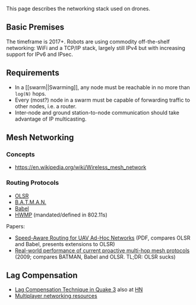 This page describes the networking stack used on drones.

Basic Premises
--------------

The timeframe is 2017+. Robots are using commodity off-the-shelf networking:
WiFi and a TCP/IP stack, largely still IPv4 but with increasing support for
IPv6 and IPsec.

Requirements
------------

* In a [[swarm||Swarming]], any node must be reachable in no more than `log(N)` hops.
* Every (most?) node in a swarm must be capable of forwarding traffic to other nodes, i.e. a router.
* Inter-node and ground station-to-node communication should take advantage of IP multicasting.

Mesh Networking
---------------

### Concepts

* https://en.wikipedia.org/wiki/Wireless_mesh_network

### Routing Protocols

* [OLSR](http://p2pfoundation.net/Optimized_Link_State_Protocol)
* [B.A.T.M.A.N.](https://en.wikipedia.org/wiki/B.A.T.M.A.N.)
* [Babel](https://en.wikipedia.org/wiki/Babel_(protocol))
* [HWMP](https://en.wikipedia.org/wiki/Hybrid_Wireless_Mesh_Protocol) (mandated/defined in 802.11s)

Papers:
* [Speed-Aware Routing for UAV Ad-Hoc Networks](http://infoscience.epfl.ch/record/189798/files/GLOBECOM-2013-Stefano.pdf) (PDF, compares OLSR and Babel, presents extensions to OLSR)
* [Real-world performance of current proactive multi-hop mesh protocols](http://ro.uow.edu.au/infopapers/736/) (2009; compares BATMAN, Babel and OLSR. TL;DR: OLSR sucks)

Lag Compensation
----------------

* [Lag Compensation Technique in Quake 3](http://www.ra.is/unlagged/)
  also at [HN](https://news.ycombinator.com/item?id=10034198)
* [Multiplayer networking resources](https://github.com/nickdesaulniers/nickdesaulniers.github.com/issues/5)